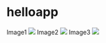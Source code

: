 # helloapp
Image1
![](http://www.w3schools.com/css/paris.jpg)
Image2
![](http://www.w3schools.com/css/rock600x400.jpg)
Image3
![](https://i.ytimg.com/vi/7SlILk2WMTI/maxresdefault.jpg)
